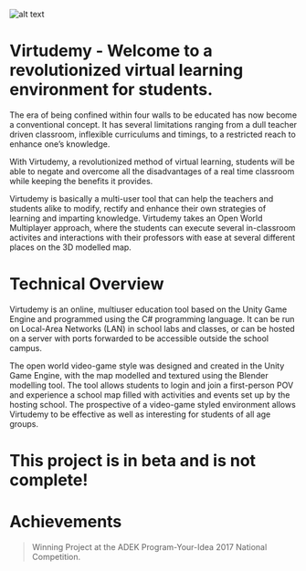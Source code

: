 ![alt text](https://raw.githubusercontent.com/LiamZC/Virtudemy/master/Virtudemy%20Source/VirtudemyBLK.png)

# Virtudemy - Welcome to a revolutionized virtual learning environment for students.

The era of being confined within four walls to be educated has now become a conventional concept. It has several limitations ranging from a dull teacher driven classroom, inflexible curriculums and timings, to a restricted reach to enhance one’s knowledge.

With Virtudemy, a revolutionized method of virtual learning, students will be able to negate and overcome all the disadvantages of a real time classroom while keeping the benefits it provides. 

Virtudemy is basically a multi-user tool that can help the teachers and students alike to modify, rectify and enhance their own strategies of learning and imparting knowledge. Virtudemy takes an Open World Multiplayer approach, where the students can execute several in-classroom activites and interactions with their professors with ease at several different places on the 3D modelled map.

# Technical Overview

Virtudemy is an online, multiuser education tool based on the Unity Game Engine and programmed using the C# programming language. It can be run on Local-Area Networks (LAN) in school labs and classes, or can be hosted on a server with ports forwarded to be accessible outside the school campus.

The open world video-game style was designed and created in the Unity Game Engine, with the map modelled and textured using the Blender modelling tool. The tool allows students to login and join a first-person POV and experience a school map filled with activities and events set up by the hosting school. The prospective of a video-game styled environment allows Virtudemy to be effective as well as interesting for students of all age groups.

# This project is in beta and is not complete!

# Achievements

> Winning Project at the ADEK Program-Your-Idea 2017 National Competition.
